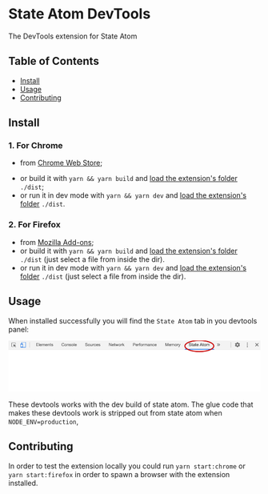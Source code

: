 # State Atom DevTools

The DevTools extension for State Atom

## Table of Contents

-   [Install](#install)
-   [Usage](#usage)
-   [Contributing](#contributing)

## Install

### 1. For Chrome

-   from [Chrome Web Store](https://chrome.google.com/webstore/detail/state-atom-devtools/mhdnjcangakajcinldiniomklbmmjcka);
<!-- - or download `extension.zip` from [last releases](), unzip, open `chrome://extensions` url and turn on developer mode from top left and then click; on `Load Unpacked` and select the extracted folder for use -->
-   or build it with `yarn && yarn build` and [load the extension's folder](https://developer.chrome.com/extensions/getstarted#unpacked) `./dist`;
-   or run it in dev mode with `yarn && yarn dev` and [load the extension's folder](https://developer.chrome.com/extensions/getstarted#unpacked) `./dist`.

### 2. For Firefox

-   from [Mozilla Add-ons](https://addons.mozilla.org/it/firefox/addon/state-atom-devtools/);
-   or build it with `yarn && yarn build` and [load the extension's folder](https://developer.mozilla.org/en-US/Add-ons/WebExtensions/Temporary_Installation_in_Firefox) `./dist` (just select a file from inside the dir).
-   or run it in dev mode with `yarn && yarn dev` and [load the extension's folder](https://developer.mozilla.org/en-US/Add-ons/WebExtensions/Temporary_Installation_in_Firefox) `./dist` (just select a file from inside the dir).

## Usage

When installed successfully you will find the `State Atom` tab in you devtools panel:

![Screenshot of the tab](devtools-screen.png)

These devtools works with the dev build of state atom.
The glue code that makes these devtools work is stripped out from state atom when `NODE_ENV=production`,

## Contributing

In order to test the extension locally you could run `yarn start:chrome` or `yarn start:firefox` in order to spawn a browser with the extension installed.
